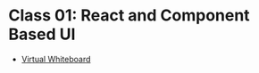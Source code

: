 # Class 01: React and Component Based UI

* [Virtual Whiteboard](https://projects.invisionapp.com/freehand/document/SCf10V009)
